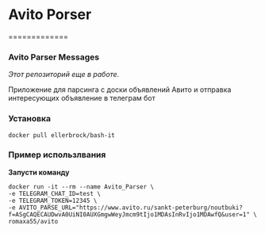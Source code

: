# Avito Porser
=============

### Avito Parser Messages

_Этот репозиторий еще в работе._  

Приложение для парсинга с доски объявлений Авито и отправка интересующих объявление в телеграм бот

###  Установка

```console
docker pull ellerbrock/bash-it
```

### Пример использлвания

**Запусти команду**
```console
docker run -it --rm --name Avito_Parser \ 
-e TELEGRAM_CHAT_ID=test \ 
-e TELEGRAM_TOKEN=12345 \ 
-e AVITO_PARSE_URL="https://www.avito.ru/sankt-peterburg/noutbuki?f=ASgCAQECAUDwvA0UiNI0AUXGmgwWeyJmcm9tIjo1MDAsInRvIjo1MDAwfQ&user=1" \ 
romaxa55/avito
```
